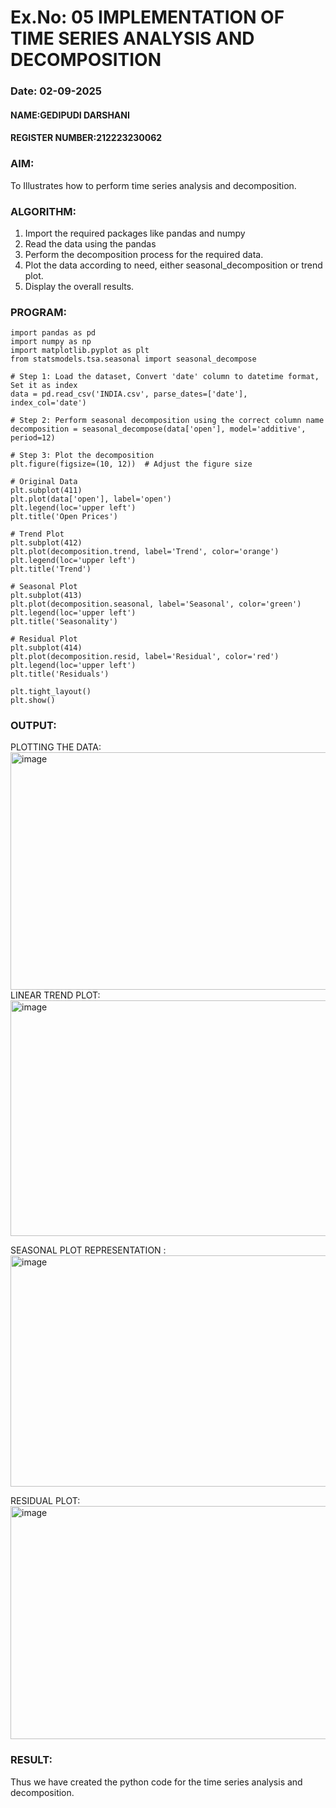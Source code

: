 # Ex.No: 05  IMPLEMENTATION OF TIME SERIES ANALYSIS AND DECOMPOSITION
### Date: 02-09-2025
#### NAME:GEDIPUDI DARSHANI
#### REGISTER NUMBER:212223230062

### AIM:
To Illustrates how to perform time series analysis and decomposition.

### ALGORITHM:
1. Import the required packages like pandas and numpy
2. Read the data using the pandas
3. Perform the decomposition process for the required data.
4. Plot the data according to need, either seasonal_decomposition or trend plot.
5. Display the overall results.

### PROGRAM:

```
import pandas as pd
import numpy as np
import matplotlib.pyplot as plt
from statsmodels.tsa.seasonal import seasonal_decompose

# Step 1: Load the dataset, Convert 'date' column to datetime format, Set it as index
data = pd.read_csv('INDIA.csv', parse_dates=['date'], index_col='date')

# Step 2: Perform seasonal decomposition using the correct column name
decomposition = seasonal_decompose(data['open'], model='additive', period=12)

# Step 3: Plot the decomposition
plt.figure(figsize=(10, 12))  # Adjust the figure size

# Original Data
plt.subplot(411)
plt.plot(data['open'], label='open')
plt.legend(loc='upper left')
plt.title('Open Prices')

# Trend Plot
plt.subplot(412)
plt.plot(decomposition.trend, label='Trend', color='orange')
plt.legend(loc='upper left')
plt.title('Trend')

# Seasonal Plot
plt.subplot(413)
plt.plot(decomposition.seasonal, label='Seasonal', color='green')
plt.legend(loc='upper left')
plt.title('Seasonality')

# Residual Plot
plt.subplot(414)
plt.plot(decomposition.resid, label='Residual', color='red')
plt.legend(loc='upper left')
plt.title('Residuals')

plt.tight_layout()
plt.show()

```

### OUTPUT:

PLOTTING THE DATA:
<img width="1204" height="380" alt="image" src="https://github.com/user-attachments/assets/411d6c6d-9411-4906-bb70-f2ae5a15a135" />
LINEAR TREND PLOT:
<img width="1216" height="377" alt="image" src="https://github.com/user-attachments/assets/5e3709cb-7145-4a76-8c0d-47f779688f5e" />

SEASONAL PLOT REPRESENTATION :
<img width="1230" height="370" alt="image" src="https://github.com/user-attachments/assets/1f95a561-d5c6-489f-be38-5de81896140f" />

RESIDUAL PLOT:
<img width="1223" height="373" alt="image" src="https://github.com/user-attachments/assets/ccf0e186-32a0-4abd-84c9-562e7feecaaa" />


### RESULT:
Thus we have created the python code for the time series analysis and decomposition.
